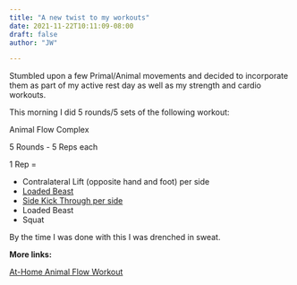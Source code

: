 ```yaml
---
title: "A new twist to my workouts"
date: 2021-11-22T10:11:09-08:00
draft: false
author: "JW"

---
```


Stumbled upon a few Primal/Animal movements and decided to incorporate them as part of my active rest day as well as my strength and cardio workouts.

<!--more-->

This morning I did 5 rounds/5 sets of the following workout:

Animal Flow Complex

5 Rounds - 5 Reps each

1 Rep =

- Contralateral Lift (opposite hand and foot) per side
- [Loaded Beast](https://www.youtube.com/watch?v=sXvcySEHSKw)
- [Side Kick Through per side](https://www.youtube.com/watch?v=ss2scMmgmNQ)
- Loaded Beast
- Squat

By the time I was done with this I was drenched in sweat.

**More links:**

[At-Home Animal Flow Workout](https://www.youtube.com/watch?v=4DZ0-a_3EIQ&t=44s)

